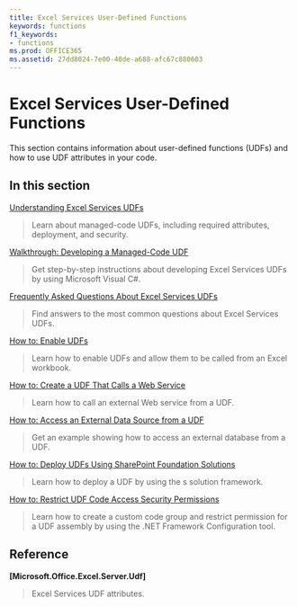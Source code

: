 ```yaml
---
title: Excel Services User-Defined Functions
keywords: functions
f1_keywords:
- functions
ms.prod: OFFICE365
ms.assetid: 27dd8024-7e00-40de-a688-afc67c880603
---
```



# Excel Services User-Defined Functions

This section contains information about user-defined functions (UDFs) and how to use UDF attributes in your code.
  
    
    


## In this section


 [Understanding Excel Services UDFs](understanding-excel-services-udfs.md)
  
    
    
> Learn about managed-code UDFs, including required attributes, deployment, and security.
    
  
 [Walkthrough: Developing a Managed-Code UDF](walkthrough-developing-a-managed-code-udf.md)
  
    
    
> Get step-by-step instructions about developing Excel Services UDFs by using Microsoft Visual C#.
    
  
 [Frequently Asked Questions About Excel Services UDFs](frequently-asked-questions-about-excel-services-udfs.md)
  
    
    
> Find answers to the most common questions about Excel Services UDFs.
    
  
 [How to: Enable UDFs](how-to-enable-udfs.md)
  
    
    
> Learn how to enable UDFs and allow them to be called from an Excel workbook.
    
  
 [How to: Create a UDF That Calls a Web Service](how-to-create-a-udf-that-calls-a-web-service.md)
  
    
    
> Learn how to call an external Web service from a UDF.
    
  
 [How to: Access an External Data Source from a UDF](how-to-access-an-external-data-source-from-a-udf.md)
  
    
    
> Get an example showing how to access an external database from a UDF.
    
  
 [How to: Deploy UDFs Using SharePoint Foundation Solutions](how-to-deploy-udfs-using-sharepoint-foundation-solutions.md)
  
    
    
> Learn how to deploy a UDF by using the s solution framework.
    
  
 [How to: Restrict UDF Code Access Security Permissions](how-to-restrict-udf-code-access-security-permissions.md)
  
    
    
> Learn how to create a custom code group and restrict permission for a UDF assembly by using the .NET Framework Configuration tool.
    
  

## Reference


 **[Microsoft.Office.Excel.Server.Udf]**
  
    
    
> Excel Services UDF attributes.
    
  

